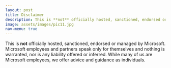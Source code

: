 ```yaml
---
layout: post
title: Disclaimer
description: This is **not** officially hosted, sanctioned, endorsed or managed by Microsoft. Microsoft employees and partners speak only for themselves and nothing is warranted, nor is any liability offered or inferred.
image: assets/images/pic11.jpg
nav-menu: true
---
```


This is **not** officially hosted, sanctioned, endorsed or managed by Microsoft. Microsoft employees and partners speak only for themselves and nothing is warranted, nor is any liability offered or inferred. While many of us are Microsoft employees, we offer advice and guidance as individuals.